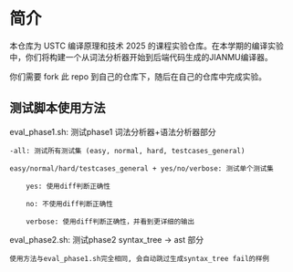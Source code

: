 # 简介

本仓库为 USTC 编译原理和技术 2025 的课程实验仓库。在本学期的编译实验中，你们将构建一个从词法分析器开始到后端代码生成的JIANMU编译器。

你们需要 fork 此 repo 到自己的仓库下，随后在自己的仓库中完成实验。


## 测试脚本使用方法

eval_phase1.sh: 测试phase1 词法分析器+语法分析器部分

    -all: 测试所有测试集 (easy, normal, hard, testcases_general)

    easy/normal/hard/testcases_general + yes/no/verbose: 测试单个测试集

        yes: 使用diff判断正确性

        no: 不使用diff判断正确性

        verbose: 使用diff判断正确性，并看到更详细的输出

eval_phase2.sh: 测试phase2 syntax_tree -> ast 部分

    使用方法与eval_phase1.sh完全相同, 会自动跳过生成syntax_tree fail的样例
    